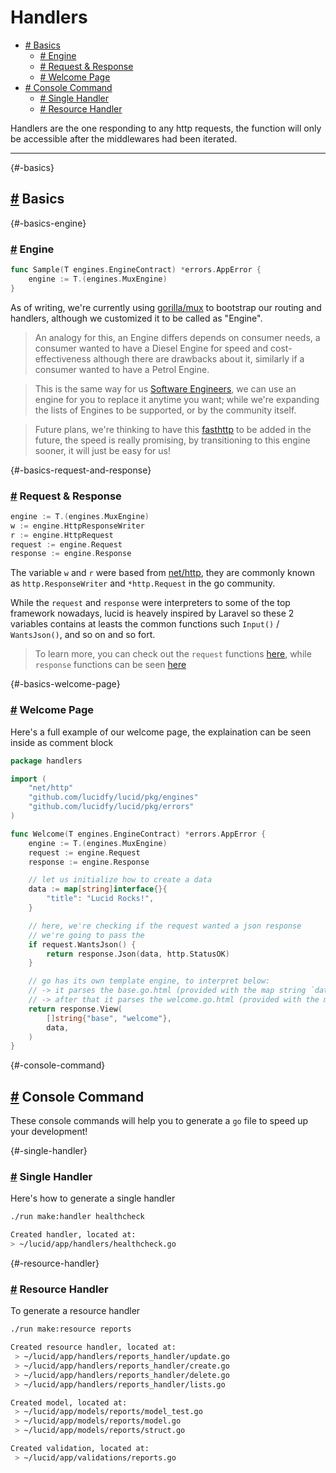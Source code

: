 # Handlers

- [# Basics](#-basics)
  - [# Engine](#-engine)
  - [# Request & Response](#-request--response)
  - [# Welcome Page](#-welcome-page)
- [# Console Command](#-console-command)
  - [# Single Handler](#-single-handler)
  - [# Resource Handler](#-resource-handler)

Handlers are the one responding to any http requests, the function will only be accessible after the middlewares had been iterated.

---

{#-basics}

## [#](#-basics) Basics

{#-basics-engine}

### [#](#-basics-engine) Engine

```go
func Sample(T engines.EngineContract) *errors.AppError {
    engine := T.(engines.MuxEngine)
}
```

As of writing, we're currently using [gorilla/mux](https://github.com/gorilla/mux) to bootstrap our routing and handlers, although we customized it to be called as "Engine".

> An analogy for this, an Engine differs depends on consumer needs, a consumer wanted to have a Diesel Engine for speed and cost-effectiveness although there are drawbacks about it, similarly if a consumer wanted to have a Petrol Engine.

> This is the same way for us [Software Engineers](https://en.wikipedia.org/wiki/Software_engineering), we can use an engine for you to replace it anytime you want; while we're expanding the lists of Engines to be supported, or by the community itself.

> Future plans, we're thinking to have this [fasthttp](https://github.com/valyala/fasthttp) to be added in the future, the speed is really promising, by transitioning to this engine sooner, it will just be easy for us!

{#-basics-request-and-response}

### [#](#-basics-request-and-response) Request & Response

```go
engine := T.(engines.MuxEngine)
w := engine.HttpResponseWriter
r := engine.HttpRequest
request := engine.Request
response := engine.Response
```

The variable `w` and `r` were based from [net/http](https://pkg.go.dev/net/http), they are commonly known as `http.ResponseWriter` and `*http.Request` in the go community.

While the `request` and `response` were interpreters to some of the top framework nowadays, lucid is heavely inspired by Laravel so these 2 variables contains at leasts the common functions such `Input()` / `WantsJson()`, and so on and so fort.

> To learn more, you can check out the `request` functions [here](/api-request), while `response` functions can be seen [here](/api-response)

{#-basics-welcome-page}

### [#](#-basics-welcome-page) Welcome Page

Here's a full example of our welcome page, the explaination can be seen inside as comment block

```go
package handlers

import (
    "net/http"
    "github.com/lucidfy/lucid/pkg/engines"
    "github.com/lucidfy/lucid/pkg/errors"
)

func Welcome(T engines.EngineContract) *errors.AppError {
    engine := T.(engines.MuxEngine)
    request := engine.Request
    response := engine.Response

    // let us initialize how to create a data
    data := map[string]interface{}{
        "title": "Lucid Rocks!",
    }

    // here, we're checking if the request wanted a json response
    // we're going to pass the
    if request.WantsJson() {
        return response.Json(data, http.StatusOK)
    }

    // go has its own template engine, to interpret below:
    // -> it parses the base.go.html (provided with the map string `data`)
    // -> after that it parses the welcome.go.html (provided with the map string `data`)
    return response.View(
        []string{"base", "welcome"},
        data,
    )
}
```


{#-console-command}

## [#](#-console-command) Console Command

These console commands will help you to generate a `go` file to speed up your development!

{#-single-handler}

### [#](#-single-handler) Single Handler

Here's how to generate a single handler

```bash
./run make:handler healthcheck

Created handler, located at:
> ~/lucid/app/handlers/healthcheck.go
```

{#-resource-handler}

### [#](#-resource-handler) Resource Handler

To generate a resource handler

```bash
./run make:resource reports

Created resource handler, located at:
 > ~/lucid/app/handlers/reports_handler/update.go
 > ~/lucid/app/handlers/reports_handler/create.go
 > ~/lucid/app/handlers/reports_handler/delete.go
 > ~/lucid/app/handlers/reports_handler/lists.go

Created model, located at:
 > ~/lucid/app/models/reports/model_test.go
 > ~/lucid/app/models/reports/model.go
 > ~/lucid/app/models/reports/struct.go

Created validation, located at:
 > ~/lucid/app/validations/reports.go

```
